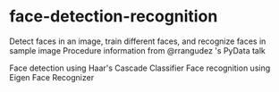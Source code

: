 # face-detection-recognition
Detect faces in an image, train different faces, and recognize faces in sample image
Procedure information from @rrangudez 's PyData talk

Face detection using Haar's Cascade Classifier
Face recognition using Eigen Face Recognizer
